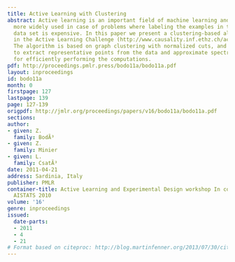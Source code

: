 ```yaml
---
title: Active Learning with Clustering
abstract: Active learning is an important field of machine learning and it is becoming
  more widely used in case of problems where labeling the examples in the training
  data set is expensive. In this paper we present a clustering-based algorithm used
  in the Active Learning Challenge (http://www.causality.inf.ethz.ch/activelearning.php).
  The algorithm is based on graph clustering with normalized cuts, and uses k-means
  to extract representative points from the data and approximate spectral clustering
  for efficiently performing the computations.
pdf: http://proceedings.pmlr.press/bodo11a/bodo11a.pdf
layout: inproceedings
id: bodo11a
month: 0
firstpage: 127
lastpage: 139
page: 127-139
origpdf: http://jmlr.org/proceedings/papers/v16/bodo11a/bodo11a.pdf
sections: 
author:
- given: Z.
  family: BodÃ³
- given: Z.
  family: Minier
- given: L.
  family: CsatÃ³
date: 2011-04-21
address: Sardinia, Italy
publisher: PMLR
container-title: Active Learning and Experimental Design workshop In conjunction with
  AISTATS 2010
volume: '16'
genre: inproceedings
issued:
  date-parts:
  - 2011
  - 4
  - 21
# Format based on citeproc: http://blog.martinfenner.org/2013/07/30/citeproc-yaml-for-bibliographies/
---
```

